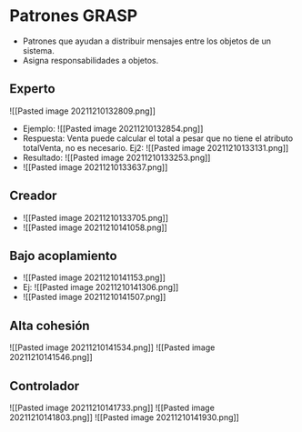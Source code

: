 # Patrones GRASP
- Patrones que ayudan a distribuir mensajes entre los objetos de un sistema.
- Asigna responsabilidades a objetos.
## Experto
![[Pasted image 20211210132809.png]]
- Ejemplo: ![[Pasted image 20211210132854.png]]
- Respuesta: Venta puede calcular el total a pesar que no tiene el atributo totalVenta, no es necesario.
Ej2: ![[Pasted image 20211210133131.png]]
- Resultado: ![[Pasted image 20211210133253.png]]
- ![[Pasted image 20211210133637.png]]

## Creador
- ![[Pasted image 20211210133705.png]]
- ![[Pasted image 20211210141058.png]]

## Bajo acoplamiento
- ![[Pasted image 20211210141153.png]]
- Ej: ![[Pasted image 20211210141306.png]]
- ![[Pasted image 20211210141507.png]]

## Alta cohesión
![[Pasted image 20211210141534.png]]
![[Pasted image 20211210141546.png]]
## Controlador
![[Pasted image 20211210141733.png]]
![[Pasted image 20211210141803.png]]
![[Pasted image 20211210141930.png]]